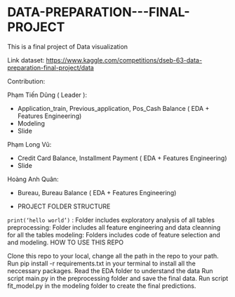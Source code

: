 # DATA-PREPARATION---FINAL-PROJECT
This is a final project of Data visualization

Link dataset: https://www.kaggle.com/competitions/dseb-63-data-preparation-final-project/data


Contribution: 

Phạm Tiến Dũng ( Leader ): 
 * Application_train, Previous_application, Pos_Cash Balance ( EDA + Features Engineering)
 * Modeling
 * Slide

Phạm Long Vũ:
  * Credit Card Balance, Installment Payment ( EDA + Features Engineering)
  * Slide
  
Hoàng Anh Quân: 
  * Bureau, Bureau Balance ( EDA + Features Engineering)


- PROJECT FOLDER STRUCTURE

```print(‘hello world’)``` : Folder includes exploratory analysis of all tables
preprocessing: Folder includes all feature engineering and data cleanning for all the tables
modeling: Folders includes code of feature selection and and modeling.
HOW TO USE THIS REPO

Clone this repo to your local, change all the path in the repo to your path.
Run pip install -r requirements.txt in your terminal to install all the neccessary packages.
Read the EDA folder to understand the data
Run script main.py in the preprocessing folder and save the final data.
Run script fit_model.py in the modeling folder to create the final predictions.
